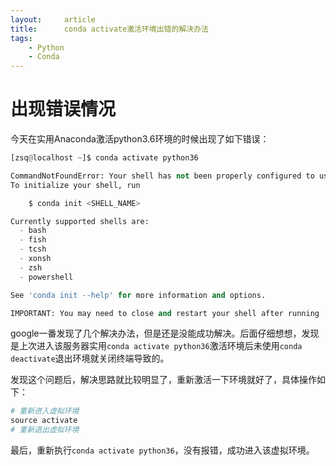 ```yaml
---
layout:     article
title:      conda activate激活环境出错的解决办法
tags:
    - Python
    - Conda
---
```


# 出现错误情况
今天在实用Anaconda激活python3.6环境的时候出现了如下错误：
```python
[zsq@localhost ~]$ conda activate python36

CommandNotFoundError: Your shell has not been properly configured to use 'conda activate'.
To initialize your shell, run

    $ conda init <SHELL_NAME>

Currently supported shells are:
  - bash
  - fish
  - tcsh
  - xonsh
  - zsh
  - powershell

See 'conda init --help' for more information and options.

IMPORTANT: You may need to close and restart your shell after running 'conda init'.
```
google一番发现了几个解决办法，但是还是没能成功解决。后面仔细想想，发现是上次进入该服务器实用`conda activate python36`激活环境后未使用`conda deactivate`退出环境就关闭终端导致的。

发现这个问题后，解决思路就比较明显了，重新激活一下环境就好了，具体操作如下：
```python
# 重新进入虚拟环境
source activate
# 重新退出虚拟环境
```

最后，重新执行`conda activate python36`，没有报错，成功进入该虚拟环境。
